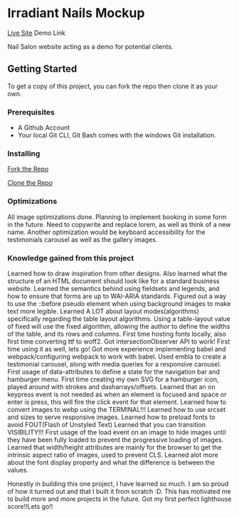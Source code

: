 # Irradiant Nails Mockup

[Live Site](https://takingcareofme.netlify.app) Demo Link

Nail Salon website acting as a demo for potential clients.

## Getting Started

To get a copy of this project, you can fork the repo then clone it as your own.

### Prerequisites
- A Github Account
- Your local Git CLI, Git Bash comes with the windows Git installation.

### Installing

[Fork the Repo](https://github.com/octocat/Spoon-Knife)

[Clone the Repo](https://docs.github.com/en/repositories/creating-and-managing-repositories/cloning-a-repository)

### Optimizations
All image optimizations done. Planning to implement booking in some form in the future. Need to copywrite and replace lorem, as well as think of a new name. 
Another optimization would be keyboard accessibility for the testimonials carousel as well as the gallery images.

### Knowledge gained from this project
Learned how to draw inspiration from other designs. Also learned what the structure of an HTML document should look like for a standard business website. 
Learned the semantics behind using fieldsets and legends, and how to ensure that forms are up to WAI-ARIA standards.
Figured out a way to use the ::before pseudo element when using background images to make text more legible.
Learned A LOT about layout modes(algorithms) specifically regarding the table layout algorithms. Using a table-layout value of fixed will use the fixed algorithm, allowing the author to define the widths of the table, and its rows and columns.
First time hosting fonts locally, also first time converting ttf to woff2.
Got intersectionObserver API to work! First time using it as well, lets go!
Got more experience implementing babel and webpack/configuring webpack to work with babel.
Used embla to create a testimonial carousel, along with media queries for a responsive carousel.
First usage of data-attributes to define a state for the navigation bar and hamburger menu.
First time creating my own SVG for a hamburger icon, played around with strokes and dasharrays/offsets.
Learned that an on keypress event is not needed as when an element is focused and space or enter is press, this will fire the click event for that element.
Learned how to convert images to webp using the TERMINAL!!!
Learned how to use srcset and sizes to serve responsive images. 
Learned how to preload fonts to avoid FOUT(Flash of Unstyled Text)
Learned that you can transition VISIBILITY!!!
First usage of the load event on an image to hide images until they have been fully loaded to prevent the progressive loading of images.
Learned that width/height attributes are mainly for the browser to get the intrinsic aspect ratio of images, used to prevent CLS.
Learned alot more about the font display property and what the difference is between the values.

Honestly in building this one project, I have learned so much. I am so proud of how it turned out and that I built it from scratch :D. This has motivated me to build more and more projects in the future. Got my first perfect lighthouse score!!Lets go!!
